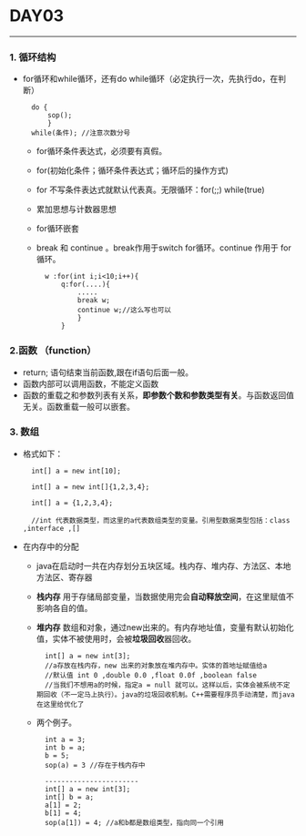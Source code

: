 # DAY03 #
--------------
### 1. 循环结构
- for循环和while循环，还有do while循环（必定执行一次，先执行do，在判断）
		
		do {
			sop();
			}
		while(条件); //注意次数分号
	- for循环条件表达式，必须要有真假。
	- for(初始化条件；循环条件表达式；循环后的操作方式)
	- for 不写条件表达式就默认代表真。无限循环：for(;;) while(true)
	- 累加思想与计数器思想
	- for循环嵌套
	- break 和 continue 。break作用于switch for循环。continue 作用于 for循环。
			
			w :for(int i;i<10;i++){
				q:for(....){
					.....
					break w;
					continue w;//这么写也可以
					}
				}
### 2.函数 （function）
- return; 语句结束当前函数,跟在if语句后面一般。
- 函数内部可以调用函数，不能定义函数
- 函数的重载之和参数列表有关系，**即参数个数和参数类型有关**。与函数返回值无关。函数重载一般可以嵌套。

### 3. 数组
- 格式如下：
		
		int[] a = new int[10];
		
		int[] a = new int[]{1,2,3,4};

		int[] a = {1,2,3,4};

		//int 代表数据类型，而这里的a代表数组类型的变量。引用型数据类型包括：class ,interface ,[]
- 在内存中的分配
	- java在启动时一共在内存划分五块区域。栈内存、堆内存、方法区、本地方法区、寄存器 
	- **栈内存** 用于存储局部变量，当数据使用完会**自动释放空间**，在这里赋值不影响各自的值。
	- **堆内存** 数组和对象，通过new出来的。有内存地址值，变量有默认初始化值，实体不被使用时，会被**垃圾回收**器回收。
	
			int[] a = new int[3];
			//a存放在栈内存，new 出来的对象放在堆内存中。实体的首地址赋值给a
			//默认值 int 0 ,double 0.0 ,float 0.0f ,boolean false
			//当我们不想用a的时候，指定a = null 就可以。这样以后，实体会被系统不定期回收（不一定马上执行）。java的垃圾回收机制。C++需要程序员手动清楚，而java在这里给优化了

	- 两个例子。
	
			int a = 3;
			int b = a;
			b = 5;
			sop(a) = 3 //存在于栈内存中

			-----------------------
			int[] a = new int[3];
			int[] b = a;
			a[1] = 2;
			b[1] = 4;
			sop(a[1]) = 4; //a和b都是数组类型，指向同一个引用
			

			 